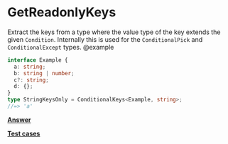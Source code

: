 # GetReadonlyKeys

Extract the keys from a type where the value type of the key extends the given `Condition`.
Internally this is used for the `ConditionalPick` and `ConditionalExcept` types.
@example

```ts
interface Example {
  a: string;
  b: string | number;
  c?: string;
  d: {};
}
type StringKeysOnly = ConditionalKeys<Example, string>;
//=> 'a'
```

**[Answer](./index.ts)**

**[Test cases](./test.spec.ts)**
